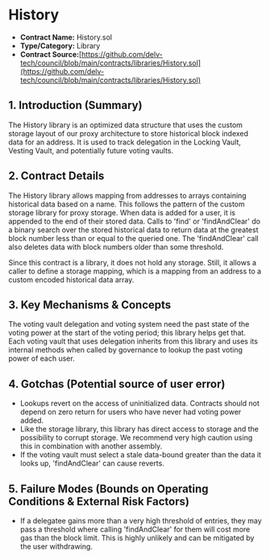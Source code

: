 # History

* **Contract Name:** History.sol
* **Type/Category:** Library
* **Contract Source:**[https://github.com/delv-tech/council/blob/main/contracts/libraries/History.sol](https://github.com/delv-tech/council/blob/main/contracts/libraries/History.sol)

## **1. Introduction (Summary)**

The History library is an optimized data structure that uses the custom storage layout of our proxy architecture to store historical block indexed data for an address. It is used to track delegation in the Locking Vault, Vesting Vault, and potentially future voting vaults.

## **2. Contract Details**

The History library allows mapping from addresses to arrays containing historical data based on a name. This follows the pattern of the custom storage library for proxy storage. When data is added for a user, it is appended to the end of their stored data. Calls to 'find' or 'findAndClear' do a binary search over the stored historical data to return data at the greatest block number less than or equal to the queried one. The 'findAndClear' call also deletes data with block numbers older than some threshold.

Since this contract is a library, it does not hold any storage. Still, it allows a caller to define a storage mapping, which is a mapping from an address to a custom encoded historical data array.

## **3. Key Mechanisms & Concepts**

The voting vault delegation and voting system need the past state of the voting power at the start of the voting period; this library helps get that. Each voting vault that uses delegation inherits from this library and uses its internal methods when called by governance to lookup the past voting power of each user.

## **4. Gotchas (Potential source of user error)**

* Lookups revert on the access of uninitialized data. Contracts should not depend on zero return for users who have never had voting power added.
* Like the storage library, this library has direct access to storage and the possibility to corrupt storage. We recommend very high caution using this in combination with another assembly.
* If the voting vault must select a stale data-bound greater than the data it looks up, 'findAndClear' can cause reverts.

## **5. Failure Modes (Bounds on Operating Conditions & External Risk Factors)**

* If a delegatee gains more than a very high threshold of entries, they may pass a threshold where calling 'findAndClear' for them will cost more gas than the block limit. This is highly unlikely and can be mitigated by the user withdrawing.
